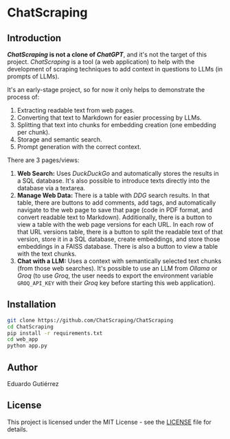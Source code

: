 # ChatScraping

## Introduction

***ChatScraping* is not a clone of *ChatGPT***, and it's not the target of this project. *ChatScraping* is a tool (a web application) to help with the development of scraping techniques to add context in questions to LLMs (in prompts of LLMs).

It's an early-stage project, so for now it only helps to demonstrate the process of:
1. Extracting readable text from web pages.
2. Converting that text to Markdown for easier processing by LLMs.
3. Splitting that text into chunks for embedding creation (one embedding per chunk).
4. Storage and semantic search.
5. Prompt generation with the correct context.

There are 3 pages/views:
1. **Web Search:** Uses *DuckDuckGo* and automatically stores the results in a SQL database. It's also possible to introduce texts directly into the database via a textarea.
2. **Manage Web Data:** There is a table with *DDG* search results. In that table, there are buttons to add comments, add tags, and automatically navigate to the web page to save that page (code in PDF format, and convert readable text to Markdown). Additionally, there is a button to view a table with the web page versions for each URL. In each row of that URL versions table, there is a button to split the readable text of that version, store it in a SQL database, create embeddings, and store those embeddings in a FAISS database. There is also a button to view a table with the text chunks.
3. **Chat with a LLM:** Uses a context with semantically selected text chunks (from those web searches). It's possible to use an LLM from *Ollama* or *Groq* (to use *Groq*, the user needs to export the environment variable `GROQ_API_KEY` with their *Groq* key before starting this web application).

## Installation

```sh
git clone https://github.com/ChatScraping/ChatScraping
cd ChatScraping
pip install -r requirements.txt
cd web_app
python app.py
```

## Author

Eduardo Gutiérrez

## License

This project is licensed under the MIT License - see the [LICENSE](LICENSE) file for details.
